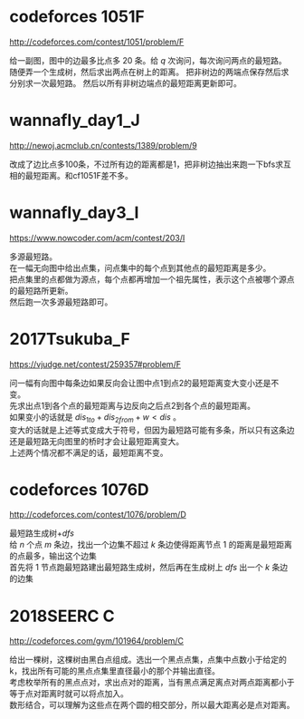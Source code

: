 # codeforces 1051F
http://codeforces.com/contest/1051/problem/F

给一副图，图中的边最多比点多 $20$ 条。给 $q$ 次询问，每次询问两点的最短路。
随便弄一个生成树，然后求出两点在树上的距离。
把非树边的两端点保存然后求分别求一次最短路。
然后以所有非树边端点的最短距离更新即可。

# wannafly_day1_J
http://newoj.acmclub.cn/contests/1389/problem/9

改成了边比点多100条，不过所有边的距离都是1，把非树边抽出来跑一下bfs求互相的最短距离。和cf1051F差不多。

# wannafly_day3_I
https://www.nowcoder.com/acm/contest/203/I

多源最短路。  
在一幅无向图中给出点集，问点集中的每个点到其他点的最短距离是多少。  
把点集里的点都做为源点，每个点都再增加一个祖先属性，表示这个点被哪个源点的最短路所更新。  
然后跑一次多源最短路即可。  

# 2017Tsukuba_F
https://vjudge.net/contest/259357#problem/F

问一幅有向图中每条边如果反向会让图中点1到点2的最短距离变大变小还是不变。  
先求出点1到各个点的最短距离与边反向之后点2到各个点的最短距离。  
如果变小的话就是 $dis_{1to} + dis_{2from} + w < dis$ 。  
变大的话就是上述等式变成大于符号，但因为最短路可能有多条，所以只有这条边还是最短路无向图里的桥时才会让最短距离变大。  
上述两个情况都不满足的话，最短距离不变。  

# codeforces 1076D
http://codeforces.com/contest/1076/problem/D

最短路生成树$+dfs$  
给 $n$ 个点 $m$ 条边，找出一个边集不超过 $k$ 条边使得距离节点 $1$ 的距离是最短距离的点最多，输出这个边集  
首先将 $1$ 节点跑最短路建出最短路生成树，然后再在生成树上 $dfs$ 出一个 $k$ 条边的边集  

# 2018SEERC C
http://codeforces.com/gym/101964/problem/C

给出一棵树，这棵树由黑白点组成。选出一个黑点点集，点集中点数小于给定的k，找出所有可能的黑点点集里直径最小的那个并输出直径。  
考虑枚举所有的黑点点对，求出点对的距离，当有黑点满足离点对两点距离都小于等于点对距离时就可以将点加入。  
数形结合，可以理解为这些点在两个圆的相交部分，所以最大距离必是点对距离。  

